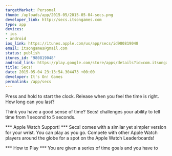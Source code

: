 ```yaml
--- 
targetMarket: Personal
thumb: /uploads/app/2015-05/2015-05-04-secs.png
developer_link: http://secs.itsongames.com
type: app
devices: 
- ios
- android
ios_link: https://itunes.apple.com/us/app/secs/id980819048
email: itsongames@gmail.com
status: publish
itunes_id: "980819048"
android_link: https://play.google.com/store/apps/details?id=com.itsongames.secs
title: Secs!
date: 2015-05-04 23:13:54.304473 +00:00
developer: It's On! Games
permalink: /app/secs
---
```


Press and hold to start the clock. Release when you feel the time is right. How long can you last?

Think you have a good sense of time? Secs! challenges your ability to tell time from 1 second to 5 seconds.

*** Apple Watch Support! ***
Secs! comes with a similar yet simpler version for your wrist. You can play as you go. Compete with other Apple Watch players around the globe for a spot on the Apple Watch Leaderboards!


*** How to Play ***
You are given a series of time goals and you have to 
